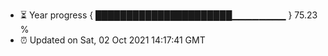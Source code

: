 - ⏳ Year progress { ██████████████████████▁▁▁▁▁▁▁▁ } 75.23 %
- ⏰ Updated on Sat, 02 Oct 2021 14:17:41 GMT

